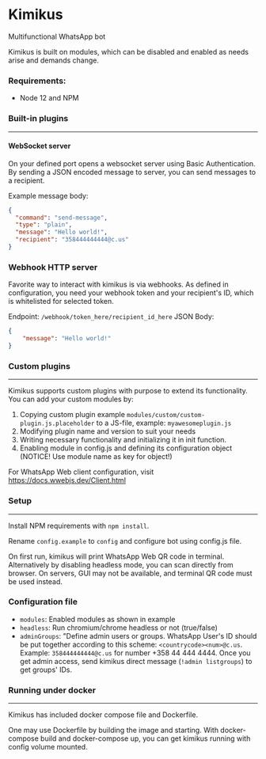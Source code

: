 # Kimikus
Multifunctional WhatsApp bot

Kimikus is built on modules, which can be disabled and enabled as needs arise and demands change.

### Requirements:
- Node 12 and NPM

### Built-in plugins
---

#### WebSocket server
On your defined port opens a websocket server using Basic Authentication.
By sending a JSON encoded message to server, you can send messages to a recipient.

Example message body:
```json
{
  "command": "send-message",
  "type": "plain",
  "message": "Hello world!",
  "recipient": "358444444444@c.us"
}
```

### Webhook HTTP server
Favorite way to interact with kimikus is via webhooks.
As defined in configuration, you need your webhook token and your recipient's ID, which is whitelisted for selected token.

Endpoint: `/webhook/token_here/recipient_id_here`
JSON Body:
```json
{
    "message": "Hello world!"
}
```

### Custom plugins
---
Kimikus supports custom plugins with purpose to extend its functionality.
You can add your custom modules by: 

1. Copying custom plugin example `modules/custom/custom-plugin.js.placeholder` to a JS-file, example: `myawesomeplugin.js`
2. Modifying plugin name and version to suit your needs
3. Writing necessary functionality and initializing it in init function.
4. Enabling module in config.js and defining its configuration object (NOTICE! Use module name as key for object!)


For WhatsApp Web client configuration, visit <a href="https://docs.wwebjs.dev/Client.html">https://docs.wwebjs.dev/Client.html</a>


### Setup
---
Install NPM requirements with `npm install`.

Rename `config.example` to `config` and configure bot using config.js file.

On first run, kimikus will print WhatsApp Web QR code in terminal. Alternatively by disabling headless mode, you can scan directly from browser. 
On servers, GUI may not be available, and terminal QR code must be used instead.

### Configuration file

- `modules`: Enabled modules as shown in example
- `headless`: Run chromium/chrome headless or not (true/false)
- `adminGroups`: "Define admin users or groups. WhatsApp User's ID should be put together according to this scheme: `<countrycode><num>@c.us`. Example: `358444444444@c.us` for number +358 44 444 4444. Once you get admin access, send kimikus direct message  (`!admin listgroups`) to get groups' IDs.

### Running under docker
---
Kimikus has included docker compose file and Dockerfile.

One may use Dockerfile by building the image and starting.
With docker-compose build and docker-compose up, you can get kimikus running with config volume mounted.
